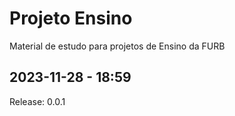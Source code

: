 # Projeto Ensino

Material de estudo para projetos de Ensino da FURB

## 2023-11-28 - 18:59

Release: 0.0.1
